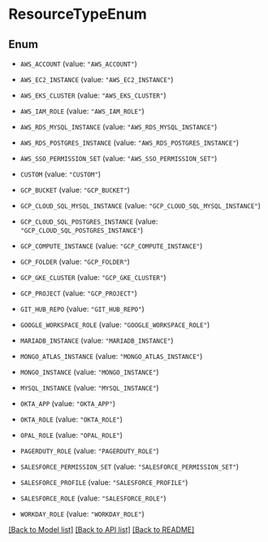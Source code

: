 # ResourceTypeEnum

## Enum


* `AWS_ACCOUNT` (value: `"AWS_ACCOUNT"`)

* `AWS_EC2_INSTANCE` (value: `"AWS_EC2_INSTANCE"`)

* `AWS_EKS_CLUSTER` (value: `"AWS_EKS_CLUSTER"`)

* `AWS_IAM_ROLE` (value: `"AWS_IAM_ROLE"`)

* `AWS_RDS_MYSQL_INSTANCE` (value: `"AWS_RDS_MYSQL_INSTANCE"`)

* `AWS_RDS_POSTGRES_INSTANCE` (value: `"AWS_RDS_POSTGRES_INSTANCE"`)

* `AWS_SSO_PERMISSION_SET` (value: `"AWS_SSO_PERMISSION_SET"`)

* `CUSTOM` (value: `"CUSTOM"`)

* `GCP_BUCKET` (value: `"GCP_BUCKET"`)

* `GCP_CLOUD_SQL_MYSQL_INSTANCE` (value: `"GCP_CLOUD_SQL_MYSQL_INSTANCE"`)

* `GCP_CLOUD_SQL_POSTGRES_INSTANCE` (value: `"GCP_CLOUD_SQL_POSTGRES_INSTANCE"`)

* `GCP_COMPUTE_INSTANCE` (value: `"GCP_COMPUTE_INSTANCE"`)

* `GCP_FOLDER` (value: `"GCP_FOLDER"`)

* `GCP_GKE_CLUSTER` (value: `"GCP_GKE_CLUSTER"`)

* `GCP_PROJECT` (value: `"GCP_PROJECT"`)

* `GIT_HUB_REPO` (value: `"GIT_HUB_REPO"`)

* `GOOGLE_WORKSPACE_ROLE` (value: `"GOOGLE_WORKSPACE_ROLE"`)

* `MARIADB_INSTANCE` (value: `"MARIADB_INSTANCE"`)

* `MONGO_ATLAS_INSTANCE` (value: `"MONGO_ATLAS_INSTANCE"`)

* `MONGO_INSTANCE` (value: `"MONGO_INSTANCE"`)

* `MYSQL_INSTANCE` (value: `"MYSQL_INSTANCE"`)

* `OKTA_APP` (value: `"OKTA_APP"`)

* `OKTA_ROLE` (value: `"OKTA_ROLE"`)

* `OPAL_ROLE` (value: `"OPAL_ROLE"`)

* `PAGERDUTY_ROLE` (value: `"PAGERDUTY_ROLE"`)

* `SALESFORCE_PERMISSION_SET` (value: `"SALESFORCE_PERMISSION_SET"`)

* `SALESFORCE_PROFILE` (value: `"SALESFORCE_PROFILE"`)

* `SALESFORCE_ROLE` (value: `"SALESFORCE_ROLE"`)

* `WORKDAY_ROLE` (value: `"WORKDAY_ROLE"`)


[[Back to Model list]](../README.md#documentation-for-models) [[Back to API list]](../README.md#documentation-for-api-endpoints) [[Back to README]](../README.md)


